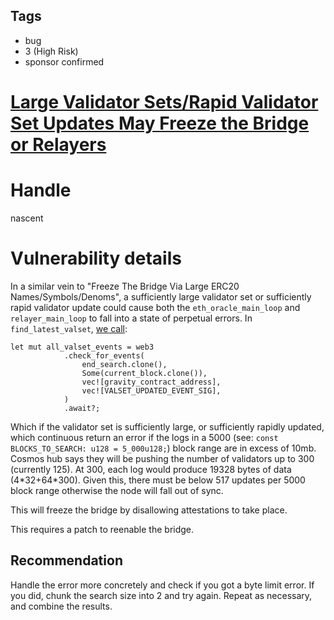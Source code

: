## Tags

- bug
- 3 (High Risk)
- sponsor confirmed

# [Large Validator Sets/Rapid Validator Set Updates May Freeze the Bridge or Relayers](https://github.com/code-423n4/2021-08-gravitybridge-findings/issues/6) 

# Handle

nascent


# Vulnerability details

In a similar vein to "Freeze The Bridge Via Large ERC20 Names/Symbols/Denoms", a sufficiently large validator set or sufficiently rapid validator update could cause both the `eth_oracle_main_loop` and `relayer_main_loop` to fall into a state of perpetual errors. In `find_latest_valset`, [we call](https://github.com/althea-net/cosmos-gravity-bridge/blob/92d0e12cea813305e6472851beeb80bd2eaf858d/orchestrator/relayer/src/find_latest_valset.rs#L33-L40):
```rust=
let mut all_valset_events = web3
            .check_for_events(
                end_search.clone(),
                Some(current_block.clone()),
                vec![gravity_contract_address],
                vec![VALSET_UPDATED_EVENT_SIG],
            )
            .await?;
```

Which if the validator set is sufficiently large, or sufficiently rapidly updated, which continuous return an error if the logs in a 5000 (see: `const BLOCKS_TO_SEARCH: u128 = 5_000u128;`) block range are in excess of 10mb. Cosmos hub says they will be pushing the number of validators up to 300 (currently 125). At 300, each log would produce 19328 bytes of data (4\*32+64\*300). Given this, there must be below 517 updates per 5000 block range otherwise the node will fall out of sync. 

This will freeze the bridge by disallowing attestations to take place.

This requires a patch to reenable the bridge.

## Recommendation
Handle the error more concretely and check if you got a byte limit error. If you did, chunk the search size into 2 and try again. Repeat as necessary, and combine the results.

